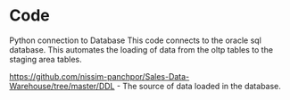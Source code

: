 # Code
Python connection to Database
This code connects to the oracle sql database.
This automates the loading of data from the oltp tables to the staging area tables.

https://github.com/nissim-panchpor/Sales-Data-Warehouse/tree/master/DDL - The source of data loaded in the database.
